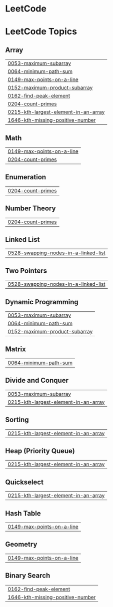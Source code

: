 # LeetCode
<!---LeetCode Topics Start-->
# LeetCode Topics
## Array
|  |
| ------- |
| [0053-maximum-subarray](https://github.com/VarunKumar310/LeetCode/tree/master/0053-maximum-subarray) |
| [0064-minimum-path-sum](https://github.com/VarunKumar310/LeetCode/tree/master/0064-minimum-path-sum) |
| [0149-max-points-on-a-line](https://github.com/VarunKumar310/LeetCode/tree/master/0149-max-points-on-a-line) |
| [0152-maximum-product-subarray](https://github.com/VarunKumar310/LeetCode/tree/master/0152-maximum-product-subarray) |
| [0162-find-peak-element](https://github.com/VarunKumar310/LeetCode/tree/master/0162-find-peak-element) |
| [0204-count-primes](https://github.com/VarunKumar310/LeetCode/tree/master/0204-count-primes) |
| [0215-kth-largest-element-in-an-array](https://github.com/VarunKumar310/LeetCode/tree/master/0215-kth-largest-element-in-an-array) |
| [1646-kth-missing-positive-number](https://github.com/VarunKumar310/LeetCode/tree/master/1646-kth-missing-positive-number) |
## Math
|  |
| ------- |
| [0149-max-points-on-a-line](https://github.com/VarunKumar310/LeetCode/tree/master/0149-max-points-on-a-line) |
| [0204-count-primes](https://github.com/VarunKumar310/LeetCode/tree/master/0204-count-primes) |
## Enumeration
|  |
| ------- |
| [0204-count-primes](https://github.com/VarunKumar310/LeetCode/tree/master/0204-count-primes) |
## Number Theory
|  |
| ------- |
| [0204-count-primes](https://github.com/VarunKumar310/LeetCode/tree/master/0204-count-primes) |
## Linked List
|  |
| ------- |
| [0528-swapping-nodes-in-a-linked-list](https://github.com/VarunKumar310/LeetCode/tree/master/0528-swapping-nodes-in-a-linked-list) |
## Two Pointers
|  |
| ------- |
| [0528-swapping-nodes-in-a-linked-list](https://github.com/VarunKumar310/LeetCode/tree/master/0528-swapping-nodes-in-a-linked-list) |
## Dynamic Programming
|  |
| ------- |
| [0053-maximum-subarray](https://github.com/VarunKumar310/LeetCode/tree/master/0053-maximum-subarray) |
| [0064-minimum-path-sum](https://github.com/VarunKumar310/LeetCode/tree/master/0064-minimum-path-sum) |
| [0152-maximum-product-subarray](https://github.com/VarunKumar310/LeetCode/tree/master/0152-maximum-product-subarray) |
## Matrix
|  |
| ------- |
| [0064-minimum-path-sum](https://github.com/VarunKumar310/LeetCode/tree/master/0064-minimum-path-sum) |
## Divide and Conquer
|  |
| ------- |
| [0053-maximum-subarray](https://github.com/VarunKumar310/LeetCode/tree/master/0053-maximum-subarray) |
| [0215-kth-largest-element-in-an-array](https://github.com/VarunKumar310/LeetCode/tree/master/0215-kth-largest-element-in-an-array) |
## Sorting
|  |
| ------- |
| [0215-kth-largest-element-in-an-array](https://github.com/VarunKumar310/LeetCode/tree/master/0215-kth-largest-element-in-an-array) |
## Heap (Priority Queue)
|  |
| ------- |
| [0215-kth-largest-element-in-an-array](https://github.com/VarunKumar310/LeetCode/tree/master/0215-kth-largest-element-in-an-array) |
## Quickselect
|  |
| ------- |
| [0215-kth-largest-element-in-an-array](https://github.com/VarunKumar310/LeetCode/tree/master/0215-kth-largest-element-in-an-array) |
## Hash Table
|  |
| ------- |
| [0149-max-points-on-a-line](https://github.com/VarunKumar310/LeetCode/tree/master/0149-max-points-on-a-line) |
## Geometry
|  |
| ------- |
| [0149-max-points-on-a-line](https://github.com/VarunKumar310/LeetCode/tree/master/0149-max-points-on-a-line) |
## Binary Search
|  |
| ------- |
| [0162-find-peak-element](https://github.com/VarunKumar310/LeetCode/tree/master/0162-find-peak-element) |
| [1646-kth-missing-positive-number](https://github.com/VarunKumar310/LeetCode/tree/master/1646-kth-missing-positive-number) |
<!---LeetCode Topics End-->